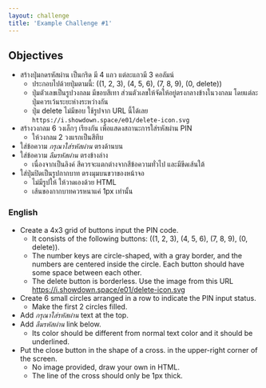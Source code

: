 ```yaml
---
layout: challenge
title: 'Example Challenge #1'
---
```


## Objectives

- สร้างปุ่มกดรหัสผ่าน เป็นกริด มี 4 แถว แต่ละแถวมี 3 คอลัมน์
  - ประกอบไปด้วยปุ่มตามนี้: ((1, 2, 3), (4, 5, 6), (7, 8, 9), (0, delete))
  - ปุ่มตัวเลขเป็นรูปวงกลม มีขอบสีเทา ส่วนตัวเลขให้จัดให้อยู่ตรงกลางข้างในวงกลม โดยแต่ละปุ่มควรเว้นระยะห่างระหว่างกัน
  - ปุ่ม delete ไม่มีขอบ ใช้รูปจาก URL นี้ได้เลย `https://i.showdown.space/e01/delete-icon.svg`
- สร้างวงกลม 6 วงเล็กๆ เรียงกัน เพื่อแสดงสถานะการใส่รหัสผ่าน PIN
  - ให้วงกลม 2 วงแรกเป็นสีทึบ
- ใส่ข้อความ _กรุณาใส่รหัสผ่าน_ ตรงด้านบน
- ใส่ข้อความ _ลืมรหัสผ่าน_ ตรงข้างล่าง
  - เนื่องจากเป็นลิงค์ สีควรจะแตกต่างจากสีข้อความทั่วไป และมีขีดเส้นใต้
- ใส่ปุ่มปิดเป็นรูปกากบาท ตรงมุมบนขวาของหน้าจอ
  - ไม่มีรูปให้ ให้วาดเองด้วย HTML
  - เส้นของกากบาทควรหนาแค่ 1px เท่านั้น

### English

- Create a 4x3 grid of buttons input the PIN code.
    - It consists of the following buttons: ((1, 2, 3), (4, 5, 6), (7, 8, 9), (0, delete)).
    - The number keys are circle-shaped, with a gray border, and the numbers are centered inside the circle. Each button should have some space between each other.
    - The delete button is borderless. Use the image from this URL https://i.showdown.space/e01/delete-icon.svg
- Create 6 small circles arranged in a row to indicate the PIN input status.
    - Make the first 2 circles filled.
- Add _กรุณาใส่รหัสผ่าน_ text at the top.
- Add _ลืมรหัสผ่าน_ link below.
    - Its color should be different from normal text color and it should be underlined.
- Put the close button in the shape of a cross. in the upper-right corner of the screen.
    - No image provided, draw your own in HTML.
    - The line of the cross should only be 1px thick.